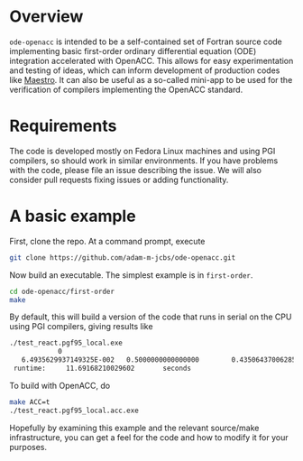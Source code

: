 # Overview
`ode-openacc` is intended to be a self-contained set of Fortran source code
implementing basic first-order ordinary differential equation (ODE) integration
accelerated with OpenACC.  This allows for easy experimentation and testing of
ideas, which can inform development of production codes like
[Maestro](https://github.com/BoxLib-Codes/MAESTRO).  It can also be useful as a
so-called mini-app to be used for the verification of compilers implementing the
OpenACC standard.

# Requirements
The code is developed mostly on Fedora Linux machines and using PGI compilers,
so should work in similar environments.  If you have problems with the code,
please file an issue describing the issue.  We will also consider pull requests
fixing issues or adding functionality.

# A basic example
First, clone the repo.  At a command prompt, execute
```bash
git clone https://github.com/adam-m-jcbs/ode-openacc.git
```

Now build an executable.  The simplest example is in `first-order`.
```bash
cd ode-openacc/first-order
make
```

By default, this will build a version of the code that runs in serial on the
CPU using PGI compilers, giving results like
```bash
./test_react.pgf95_local.exe 
            0
   6.4935629937149325E-002   0.5000000000000000        0.4350643700628506     
 runtime:     11.69168210029602       seconds
```

To build with OpenACC, do
```bash
make ACC=t
./test_react.pgf95_local.acc.exe
```

Hopefully by examining this example and the relevant source/make infrastructure,
you can get a feel for the code and how to modify it for your purposes.
